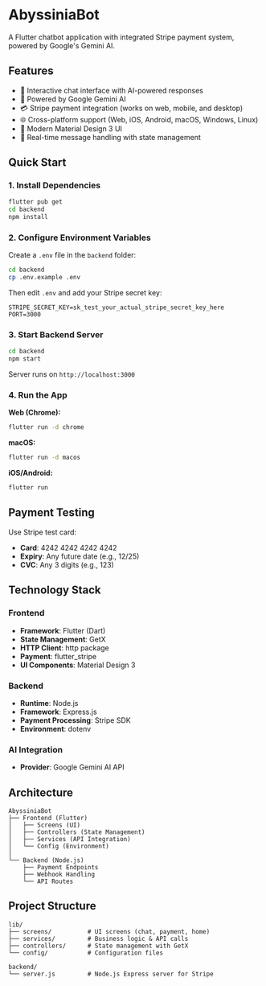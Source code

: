 # AbyssiniaBot

A Flutter chatbot application with integrated Stripe payment system, powered by Google's Gemini AI.

## Features

- 💬 Interactive chat interface with AI-powered responses
- 🤖 Powered by Google Gemini AI
- 💳 Stripe payment integration (works on web, mobile, and desktop)
- 🌐 Cross-platform support (Web, iOS, Android, macOS, Windows, Linux)
- 🎨 Modern Material Design 3 UI
- 💾 Real-time message handling with state management

## Quick Start

### 1. Install Dependencies

```bash
flutter pub get
cd backend
npm install
```

### 2. Configure Environment Variables

Create a `.env` file in the `backend` folder:

```bash
cd backend
cp .env.example .env
```

Then edit `.env` and add your Stripe secret key:
```
STRIPE_SECRET_KEY=sk_test_your_actual_stripe_secret_key_here
PORT=3000
```

### 3. Start Backend Server

```bash
cd backend
npm start
```

Server runs on `http://localhost:3000`

### 4. Run the App

**Web (Chrome):**
```bash
flutter run -d chrome
```

**macOS:**
```bash
flutter run -d macos
```

**iOS/Android:**
```bash
flutter run
```

## Payment Testing

Use Stripe test card:
- **Card**: 4242 4242 4242 4242
- **Expiry**: Any future date (e.g., 12/25)
- **CVC**: Any 3 digits (e.g., 123)

## Technology Stack

### Frontend
- **Framework**: Flutter (Dart)
- **State Management**: GetX
- **HTTP Client**: http package
- **Payment**: flutter_stripe
- **UI Components**: Material Design 3

### Backend
- **Runtime**: Node.js
- **Framework**: Express.js
- **Payment Processing**: Stripe SDK
- **Environment**: dotenv

### AI Integration
- **Provider**: Google Gemini AI API

## Architecture

```
AbyssiniaBot
├── Frontend (Flutter)
│   ├── Screens (UI)
│   ├── Controllers (State Management)
│   ├── Services (API Integration)
│   └── Config (Environment)
│
└── Backend (Node.js)
    ├── Payment Endpoints
    ├── Webhook Handling
    └── API Routes
```

## Project Structure

```
lib/
├── screens/          # UI screens (chat, payment, home)
├── services/         # Business logic & API calls
├── controllers/      # State management with GetX
└── config/           # Configuration files

backend/
└── server.js         # Node.js Express server for Stripe
```
